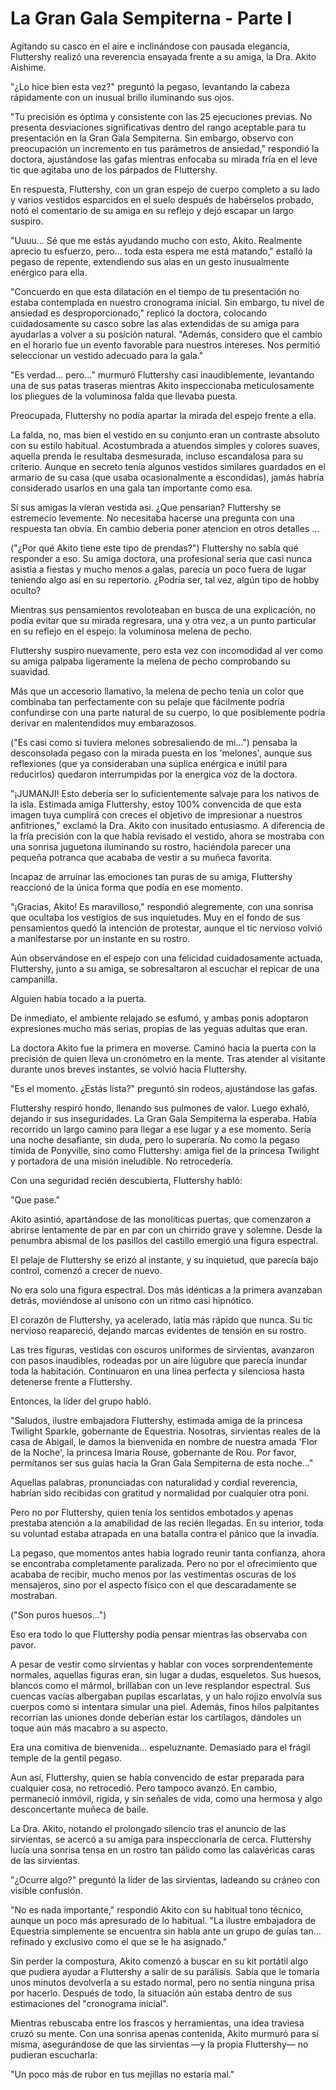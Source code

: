 # La Gran Gala Sempiterna - Parte I

Agitando su casco en el aire e inclinándose con pausada elegancia, Fluttershy realizó una reverencia ensayada frente a su amiga, la Dra. Akito Aishime.

"¿Lo hice bien esta vez?" preguntó la pegaso, levantando la cabeza rápidamente con un inusual brillo iluminando sus ojos.

"Tu precisión es óptima y consistente con las 25 ejecuciones previas. No presenta desviaciones significativas dentro del rango aceptable para tu presentación en la Gran Gala Sempiterna. Sin embargo, observo con preocupación un incremento en tus parámetros de ansiedad," respondió la doctora, ajustándose las gafas mientras enfocaba su mirada fría en el leve tic que agitaba uno de los párpados de Fluttershy.

En respuesta, Fluttershy, con un gran espejo de cuerpo completo a su lado y varios vestidos esparcidos en el suelo después de habérselos probado, notó el comentario de su amiga en su reflejo y dejó escapar un largo suspiro.

"Uuuu... Sé que me estás ayudando mucho con esto, Akito. Realmente aprecio tu esfuerzo, pero... toda esta espera me está matando," estalló la pegaso de repente, extendiendo sus alas en un gesto inusualmente enérgico para ella.

"Concuerdo en que esta dilatación en el tiempo de tu presentación no estaba contemplada en nuestro cronograma inicial. Sin embargo, tu nivel de ansiedad es desproporcionado," replicó la doctora, colocando cuidadosamente su casco sobre las alas extendidas de su amiga para ayudarlas a volver a su posición natural. "Además, considero que el cambio en el horario fue un evento favorable para nuestros intereses. Nos permitió seleccionar un vestido adecuado para la gala."

"Es verdad... pero..." murmuró Fluttershy casi inaudiblemente, levantando una de sus patas traseras mientras Akito inspeccionaba meticulosamente los pliegues de la voluminosa falda que llevaba puesta.

Preocupada, Fluttershy no podía apartar la mirada del espejo frente a ella.

La falda, no, mas bien el vestido en su conjunto eran un contraste absoluto con su estilo habitual. Acostumbrada a atuendos simples y colores suaves, aquella prenda le resultaba desmesurada, incluso escandalosa para su criterio. Aunque en secreto tenía algunos vestidos similares guardados en el armario de su casa (que usaba ocasionalmente a escondidas), jamás habría considerado usarlos en una gala tan importante como esa.

Si sus amigas la vieran vestida asi. ¿Que pensarian? Fluttershy se estremecio levemente. No necesitaba hacerse una pregunta con una respuesta tan obvia. En cambio deberia poner atencion en otros detalles ...

("¿Por qué Akito tiene este tipo de prendas?") Fluttershy no sabía qué responder a eso. Su amiga doctora, una profesional seria que casi nunca asistía a fiestas y mucho menos a galas, parecía un poco fuera de lugar teniendo algo así en su repertorio. ¿Podría ser, tal vez, algún tipo de hobby oculto?

Mientras sus pensamientos revoloteaban en busca de una explicación, no podía evitar que su mirada regresara, una y otra vez, a un punto particular en su reflejo en el espejo: la voluminosa melena de pecho.

Fluttershy suspiro nuevamente, pero esta vez con incomodidad al ver como su amiga palpaba ligeramente la melena de pecho comprobando su suavidad.

Más que un accesorio llamativo, la melena de pecho tenia un color que combinaba tan perfectamente con su pelaje que fácilmente podría confundirse con una parte natural de su cuerpo, lo que posiblemente podría derivar en malentendidos muy embarazosos.

("Es casi como si tuviera melones sobresaliendo de mi...") pensaba la desconsolada pegaso con la mirada puesta en los 'melones', aunque sus reflexiones (que ya consideraban una súplica enérgica e inútil para reducirlos) quedaron interrumpidas por la energica voz de la doctora.

"¡JUMANJI! Esto debería ser lo suficientemente salvaje para los nativos de la isla. Estimada amiga Fluttershy, estoy 100% convencida de que esta imagen tuya cumplirá con creces el objetivo de impresionar a nuestros anfitriones," exclamó la Dra. Akito con inusitado entusiasmo. A diferencia de la fría precisión con la que había revisado el vestido, ahora se mostraba con una sonrisa juguetona iluminando su rostro, haciéndola parecer una pequeña potranca que acababa de vestir a su muñeca favorita.

Incapaz de arruinar las emociones tan puras de su amiga, Fluttershy reaccionó de la única forma que podía en ese momento.

"¡Gracias, Akito! Es maravilloso," respondió alegremente, con una sonrisa que ocultaba los vestigios de sus inquietudes. Muy en el fondo de sus pensamientos quedó la intención de protestar, aunque el tic nervioso volvió a manifestarse por un instante en su rostro.

Aún observándose en el espejo con una felicidad cuidadosamente actuada, Fluttershy, junto a su amiga, se sobresaltaron al escuchar el repicar de una campanilla.

Alguien había tocado a la puerta.

De inmediato, el ambiente relajado se esfumó, y ambas ponis adoptaron expresiones mucho más serias, propias de las yeguas adultas que eran.

La doctora Akito fue la primera en moverse. Caminó hacia la puerta con la precisión de quien lleva un cronómetro en la mente. Tras atender al visitante durante unos breves instantes, se volvió hacia Fluttershy.

"Es el momento. ¿Estás lista?" preguntó sin rodeos, ajustándose las gafas.

Fluttershy respiró hondo, llenando sus pulmones de valor. Luego exhaló, dejando ir sus inseguridades. La Gran Gala Sempiterna la esperaba. Había recorrido un largo camino para llegar a ese lugar y a ese momento. Sería una noche desafiante, sin duda, pero lo superaría. No como la pegaso tímida de Ponyville, sino como Fluttershy: amiga fiel de la princesa Twilight y portadora de una misión ineludible. No retrocedería.

Con una seguridad recién descubierta, Fluttershy habló:

"Que pase."

Akito asintió, apartándose de las monolíticas puertas, que comenzaron a abrirse lentamente de par en par con un chirrido grave y solemne. Desde la penumbra abismal de los pasillos del castillo emergió una figura espectral.

El pelaje de Fluttershy se erizó al instante, y su inquietud, que parecía bajo control, comenzó a crecer de nuevo.

No era solo una figura espectral. Dos más idénticas a la primera avanzaban detrás, moviéndose al unísono con un ritmo casi hipnótico.

El corazón de Fluttershy, ya acelerado, latía más rápido que nunca. Su tic nervioso reapareció, dejando marcas evidentes de tensión en su rostro.

Las tres figuras, vestidas con oscuros uniformes de sirvientas, avanzaron con pasos inaudibles, rodeadas por un aire lúgubre que parecía inundar toda la habitación. Continuaron en una línea perfecta y silenciosa hasta detenerse frente a Fluttershy.

Entonces, la líder del grupo habló.

"Saludos, ilustre embajadora Fluttershy, estimada amiga de la princesa Twilight Sparkle, gobernante de Equestria. Nosotras, sirvientas reales de la casa de Abigail, le damos la bienvenida en nombre de nuestra amada 'Flor de la Noche', la princesa Imaria Rouse, gobernante de Rou. Por favor, permítanos ser sus guías hacia la Gran Gala Sempiterna de esta noche..."

Aquellas palabras, pronunciadas con naturalidad y cordial reverencia, habrían sido recibidas con gratitud y normalidad por cualquier otra poni.

Pero no por Fluttershy, quien tenía los sentidos embotados y apenas prestaba atención a la amabilidad de las recién llegadas. En su interior, toda su voluntad estaba atrapada en una batalla contra el pánico que la invadía.

La pegaso, que momentos antes había logrado reunir tanta confianza, ahora se encontraba completamente paralizada. Pero no por el ofrecimiento que acababa de recibir, mucho menos por las vestimentas oscuras de los mensajeros, sino por el aspecto físico con el que descaradamente se mostraban.

("Son puros huesos...")

Eso era todo lo que Fluttershy podía pensar mientras las observaba con pavor.

A pesar de vestir como sirvientas y hablar con voces sorprendentemente normales, aquellas figuras eran, sin lugar a dudas, esqueletos. Sus huesos, blancos como el mármol, brillaban con un leve resplandor espectral. Sus cuencas vacías albergaban pupilas escarlatas, y un halo rojizo envolvía sus cuerpos como si intentara simular una piel. Además, finos hilos palpitantes recorrían las uniones donde deberían estar los cartílagos, dándoles un toque aún más macabro a su aspecto.

Era una comitiva de bienvenida... espeluznante. Demasiado para el frágil temple de la gentil pegaso.

Aun así, Fluttershy, quien se había convencido de estar preparada para cualquier cosa, no retrocedió. Pero tampoco avanzó. En cambio, permaneció inmóvil, rígida, y sin señales de vida, como una hermosa y algo desconcertante muñeca de baile.

La Dra. Akito, notando el prolongado silencio tras el anuncio de las sirvientas, se acercó a su amiga para inspeccionarla de cerca. Fluttershy lucía una sonrisa tensa en un rostro tan pálido como las calavéricas caras de las sirvientas.

"¿Ocurre algo?" preguntó la líder de las sirvientas, ladeando su cráneo con visible confusión.

"No es nada importante," respondió Akito con su habitual tono técnico, aunque un poco más apresurado de lo habitual. "La ilustre embajadora de Equestria simplemente se encuentra sin habla ante un grupo de guías tan... refinado y exclusivo como el que se le ha asignado."

Sin perder la compostura, Akito comenzó a buscar en su kit portátil algo que pudiera ayudar a Fluttershy a salir de su parálisis. Sabía que le tomaría unos minutos devolverla a su estado normal, pero no sentía ninguna prisa por hacerlo. Después de todo, la situación aún estaba dentro de sus estimaciones del "cronograma inicial".

Mientras rebuscaba entre los frascos y herramientas, una idea traviesa cruzó su mente. Con una sonrisa apenas contenida, Akito murmuró para sí misma, asegurándose de que las sirvientas —y la propia Fluttershy— no pudieran escucharla:

"Un poco más de rubor en tus mejillas no estaría mal."